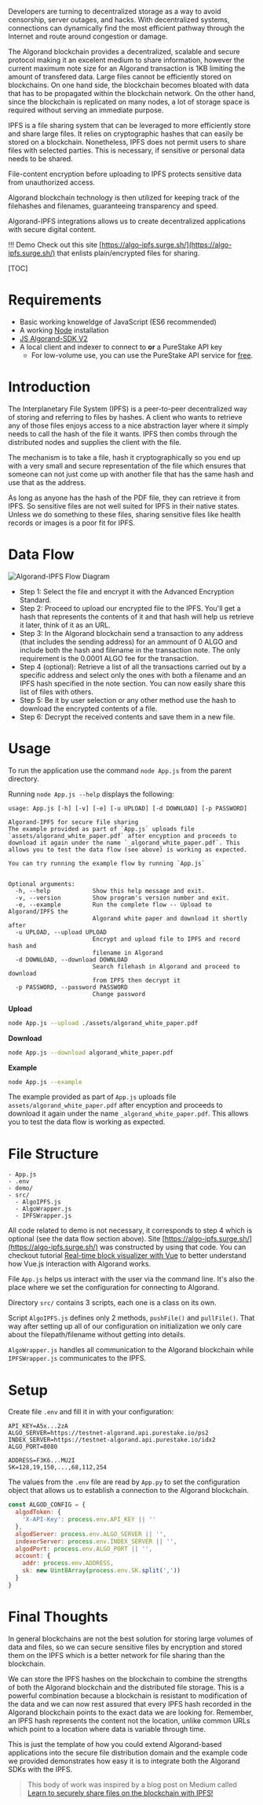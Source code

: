 Developers are turning to decentralized storage as a way to avoid censorship, server outages, and hacks. With decentralized systems, connections can dynamically find the most efficient pathway through the Internet and route around congestion or damage.

The Algorand blockchain provides a decentralized, scalable and secure protocol making it an excelent medium to share information, however the current maximum note size for an Algorand transaction is 1KB limiting the amount of transfered data.
Large files cannot be efficiently stored on blockchains. On one hand side, the blockchain becomes bloated with data that has to be propagated within the blockchain network. On the other hand, since the blockchain is replicated on many nodes, a lot of storage space is required without serving an immediate purpose.

IPFS is a file sharing system that can be leveraged to more efficiently store and share large files. It relies on cryptographic hashes that can easily be stored on a blockchain. Nonetheless, IPFS does not permit users to share files with selected parties. This is necessary, if sensitive or personal data needs to be shared.

File-content encryption before uploading to IPFS protects sensitive data from unauthorized access.

Algorand blockchain technology is then utilized for keeping track of the filehashes and filenames, guaranteeing transparency and speed.

Algorand-IPFS integrations allows us to create decentralized applications with secure digital content.

!!! Demo
Check out this site [https://algo-ipfs.surge.sh/](https://algo-ipfs.surge.sh/) that enlists plain/encrypted files for sharing.

[TOC]

# Requirements 

* Basic working knoweldge of JavaScript (ES6 recommended)
* A working [Node](https://nodejs.org/) installation
* [JS Algorand-SDK V2](https://github.com/algorand/js-algorand-sdk)
* A local client and indexer to connect to **or** a PureStake API key
  * For low-volume use, you can use the PureStake API service for [free](https://www.purestake.com/technology/algorand-api/). 

# Introduction

The Interplanetary File System (IPFS) is a peer-to-peer decentralized way of storing and referring to files by hashes. A client who wants to retrieve any of those files enjoys access to a nice abstraction layer where it simply needs to call the hash of the file it wants. IPFS then combs through the distributed nodes and supplies the client with the file.

The mechanism is to take a file, hash it cryptographically so you end up with a very small and secure representation of the file which ensures that someone can not just come up with another file that has the same hash and use that as the address.

As long as anyone has the hash of the PDF file, they can retrieve it from IPFS. So sensitive files are not well suited for IPFS in their native states. Unless we do something to these files, sharing sensitive files like health records or images is a poor fit for IPFS.

# Data Flow

![Algorand-IPFS Flow Diagram](assets/algo-ipfs-flow.png?raw=true "Algorand-IPFS Flow Diagram")

+ Step 1: Select the file and encrypt it with the Advanced Encryption Standard.
+ Step 2: Proceed to upload our encrypted file to the IPFS. You'll get a hash that represents the contents of it and that hash will help us retrieve it later, think of it as an URL.
+ Step 3: In the Algorand blockchain send a transaction to any address (that includes the sending address) for an ammount of 0 ALGO and include both the hash and filename in the transaction note. The only requirement is the 0.0001 ALGO fee for the transaction.
+ Step 4 (optional): Retrieve a list of all the transactions carried out by a specific address and select only the ones with both a filename and an IPFS hash specified in the note section. You can now easily share this list of files with others.
+ Step 5: Be it by user selection or any other method use the hash to download the encrypted contents of a file.
+ Step 6: Decrypt the received contents and save them in a new file.

# Usage

To run the application use the command `node App.js` from the parent directory.

Running `node App.js --help` displays the following:

```
usage: App.js [-h] [-v] [-e] [-u UPLOAD] [-d DOWNLOAD] [-p PASSWORD]

Algorand-IPFS for secure file sharing
The example provided as part of `App.js` uploads file `assets/algorand_white_paper.pdf` after encyption and proceeds to download it again under the name `_algorand_white_paper.pdf`. This allows you to test the data flow (see above) is working as expected.

You can try running the example flow by running `App.js`


Optional arguments:
  -h, --help            Show this help message and exit.
  -v, --version         Show program's version number and exit.
  -e, --example         Run the complete flow -- Upload to Algorand/IPFS the
                        Algorand white paper and download it shortly after
  -u UPLOAD, --upload UPLOAD
                        Encrypt and upload file to IPFS and record hash and
                        filename in Algorand
  -d DOWNLOAD, --download DOWNLOAD
                        Search filehash in Algorand and proceed to download
                        from IPFS then decrypt it
  -p PASSWORD, --password PASSWORD
                        Change password
```

**Upload**

```bash
node App.js --upload ./assets/algorand_white_paper.pdf
```

**Download**

```bash
node App.js --download algorand_white_paper.pdf
```

**Example**

```bash
node App.js --example
```

The example provided as part of `App.js` uploads file `assets/algorand_white_paper.pdf` after encyption and proceeds to download it again under the name `_algorand_white_paper.pdf`. This allows you to test the data flow is working as expected.

# File Structure

```
- App.js
- .env
- demo/
- src/
  - AlgoIPFS.js
  - AlgoWrapper.js
  - IPFSWrapper.js
```

All code related to demo is not necessary, it corresponds to step 4 which is optional (see the data flow section above). Site [https://algo-ipfs.surge.sh/](https://algo-ipfs.surge.sh/) was constructed by using that code. You can checkout tutorial [Real-time block visualizer with Vue](https://developer.algorand.org/tutorials/real-time-block-visualizer-vue/) to better understand how Vue.js interaction with Algorand works.

File `App.js` helps us interact with the user via the command line. It's also the place where we set the configuration for connecting to Algorand.

Directory `src/` contains 3 scripts, each one is a class on its own.

Script `AlgoIPFS.js` defines only 2 methods, `pushFile()` and `pullFile()`. That way after setting up all of our configuration on initialization we only care about the filepath/filename without getting into details.

`AlgoWrapper.js` handles all communication to the Algorand blockchain while `IPFSWrapper.js` communicates to the IPFS.

# Setup

Create file `.env` and fill it in with your configuration:

```
API_KEY=A5x...2zA
ALGO_SERVER=https://testnet-algorand.api.purestake.io/ps2
INDEX_SERVER=https://testnet-algorand.api.purestake.io/idx2
ALGO_PORT=8080

ADDRESS=F3K6...MU2I
SK=128,19,150,...,68,112,254
```

The values from the `.env` file are read by `App.py` to set the configuration object that allows us to establish a connection to the Algorand blockchain.

```js
const ALGOD_CONFIG = {
  algodToken: {
    'X-API-Key': process.env.API_KEY || ''
  },
  algodServer: process.env.ALGO_SERVER || '',
  indexerServer: process.env.INDEX_SERVER || '',
  algodPort: process.env.ALGO_PORT || '',
  account: {
    addr: process.env.ADDRESS,
    sk: new Uint8Array(process.env.SK.split(','))
  }
}
```

# Final Thoughts

In general blockchains are not the best solution for storing large volumes of data and files, so we can secure sensitive files by encryption and stored them on the IPFS which is a better network for file sharing than the blockchain.

We can store the IPFS hashes on the blockchain to combine the strengths of both the Algorand blockchain and the distributed file storage. This is a powerful combination because a blockchain is resistant to modification of the data and we can now rest assured that every IPFS hash recorded in the Algorand blockchain points to the exact data we are looking for. Remember, an IPFS hash represents the content not the location, unlike common URLs which point to a location where data is variable through time.

This is just the template of how you could extend Algorand-based applications into the secure file distribution domain and the example code we provided demonstrates how easy it is to integrate both the Algorand SDKs with the IPFS.

> This body of work was inspired by a blog post on Medium called [Learn to securely share files on the blockchain with IPFS!](https://medium.com/@mycoralhealth/learn-to-securely-share-files-on-the-blockchain-with-ipfs-219ee47df54c)
